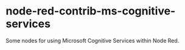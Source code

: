 # node-red-contrib-ms-cognitive-services
Some nodes for using Microsoft Cognitive Services within Node Red.
